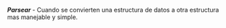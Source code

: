 ***Parsear***
    - Cuando se convierten una estructura de datos a otra estructura mas manejable y simple.